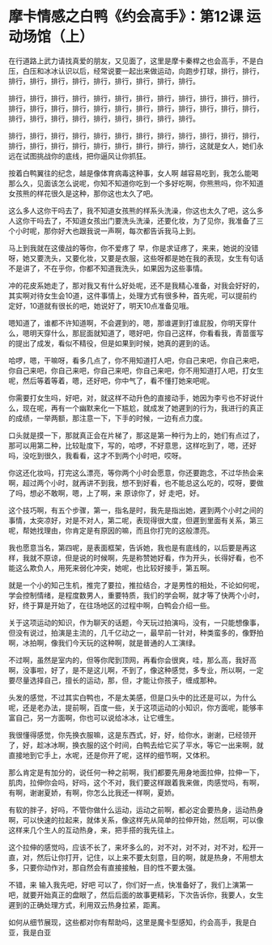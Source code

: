 # 摩卡情感之白鸭《约会高手》：第12课 运动场馆（上）

在行道路上武力请找真爱的朋友，又见面了，这里是摩卡秦桿之也会高手，不是白压，白压和冰冰认识以后，经常说要一起出来做运动，向跑步打球，排行，排行，排行，排行，排行，排行，排行，排行，排行，排行，排行。

排行，排行，排行，排行，排行，排行，排行，排行，排行，排行，排行，排行，排行，排行，排行，排行，排行，排行，排行，排行，排行，排行，排行，排行，排行，排行，排行，排行，排行，排行，排行，排行，排行。

排行，排行，排行，排行，排行，排行，排行，排行，排行，排行，排行，排行，排行，排行，排行，排行，排行，排行，排行，排行，排行，这就是女人，她们永远在试图挑战你的底线，把你逼风让你抓狂。

按着白鸭翼往的纪念，越是像体育病毒这种事，女人啊 越容易吃到，我怎么能喝那么久，见面该怎么说呢，你知不知道你吃到一个多好吃啊，你熊熊吗，你不知道女孩熊的样花很久是这种，那你这也太久了吧。

这么多人这你干吗去了，我不知道女孩熊的样系头洗澡，你这也太久了吧，这么多人这你干吗去了，不知道女孩出门要洗头洗澡，还要化妆，为了见你，我准备了三个小时呢，那你好大也跟我说一声啊，每次都告诉我马上到。

马上到我就在这傻战的等你，你不爱疼了 早，你是求证疼了，来来，她说的没错呀，她又要洗头，又要化妆，又要是衣服，这些呀都是她在我的表现，女生有句话不是讲了，不在乎你，你都不知道我洗头，如果因为这些事情。

冲的花皮系她走了，那对我又有什么好处呢，还不是我精心准备，对我会好好的，其实啊对待女生会10道，这件事情上，处理方式有很多种，首先呢，可以提前约定好，10道就有很长的吧，她说好了，明天10点准备见哦。

嗯知道了，谁都不许知道啊，不会遲到的，嗯，那谁遲到打谁屁股，你明天穿什么，嗯明天穿什么，那屁面就知道了，嗯好吧，你自己这样，你看看我，青苗蛋写的提出了成发，看似不精役，但是如果到时候，她真的遲到的话。

哈啰，嗯，干嘛呀，看多几点了，你不用知道打人吧，你自己来吧，你自己来吧，你自己来吧，你自己来吧，你自己来吧，你自己来吧，你不用知道打人吧，打女生呢，然后等着等着，嗯，还好吧，你中气了，看不懂打她来吧呢。

你需要打女生吗，好吧，对，就这样不动升色的直接动手，她因为李亏也不好说什么，现在呢，再有一个幽默来化一下尴尬，就成发了她遲到的行为，我进行的真正的成绩，一举两额，那注意一下，下手的时候，一边有点力度。

口头就是摸一下，那就真正会在片梯了，那这是第一种行为上的，她们有点过了，那可以用第二种，比较耻度下，写的，哈啰，不好意思，这样吃到了，嗯，还好吗，没吃到很久，我看看，这才不到两个小时吧，哎呀。

你这还化妆吗，打完这么漂亮，等你两个小时会愿意，你还要跑念，不过华热会来啊，超过两个小时，就再讲不到我，想不到好看，也不能总这么吃的，哎呀，要做了吗，想必不敢啊，嗯，上了啊，来 原谅你了，好 走吧，好。

这个技巧啊，有五个步骤，第一，指名是时，我先是指出她，遲到两个小时之间的事情，太突凉好，对是不对人，第二呢，表现得很大度，但遲到里面有关系，第三呢，帮她找理由，你肯定是有原因的嘛，而且你打完的这般漂亮。

我也愿意当名，第四呢，是表面框架，告诉她，我也是有底线的，以后要是再这样，我就不原谅，但是说的时候啊，先是称赞她好看，作为开头，长得好看，也不能这么欺负人，用死来弱化冲突，她呢，也比较好接手，第五啊。

就是一个小的知己生机，推完了要拉，推拉结合，才是男性的相处，不论如何呢，学会控制情绪，是程度数男人，重要特质，我们的学会啊，就才等了快两个小时，好，终于算是开始了，在往场地区的过程中啊，白鸭会介绍一些。

关于这项运动的知识，作为聊天的话题，今天玩过拍演吗，没有，一只能想像事，但没有说过，拍演是主流的，几千亿动之一，最早前一针对，种类蛮多的，像野拍啊，冰拍啊，像我们今天玩的这种啊，就是普通的人工演绿。

不过啊，虽然是室内的，但等你爬到顶网，再看你会很爽，哇，那么高，我好高啊，没事啦，好了，是不是这儿啊，不到了，像这种感觉，多专业，所以啊，一定要尽量选择自己，擅长的运动，那，但，才能让你孩子，缠成那种。

头发的感觉，不过其实白鸭也，不是太美感，但是口头中的比还是可以，为什么呢，还是老办法，提前啊，百度一些，关于这项运动的小知识，你方面呢，能够丰富自己，另一方面啊，你也可以说给冰冰，让它缠生。

我很懂得感觉，你先换衣服嘛，这是东西式，好，好，给你水，谢谢，已经领开了，好，趁冰冰啊，换衣服的这个时间，白鸭去给它买了平水，等它一出来啊，就直接地到它手上，水呢，还是你开了呢，这样的细节啊，又体积。

那么肯定是有加分的，说任何一种之前啊，我们都要先用身地面拉伸，拉伸一下，肌肉，拉伸你会吗，好吗，这个不对，我们要这样跟着我来做，肉感觉吗，有啊，有啊，谢谢夏娇，有啊，你怎么比我还一样啊，夏娇。

有软的胖子，好吗，不管你做什么运动，运动之前啊，都必定会要热身，运动热身啊，可以快速的拉起来，就体关系，像这样先从简单的拉伸开始，然后啊，可以像这样来几个生人的互动热身，来，把手搭的我先往上。

这个拉伸的感觉吗，应该不长了，来坏多么的，对不对，对不对，对不对，松开一直，对，然后让你打开，记住，以上来不要太刻意，目的啊，就是热身，不用想太多，只要你动作对，那自然会有直接接触，目的性不要太强。

不错，来 输入我先吧，好吧 可以了，你们好一点，快准备好了，我们上演第一吧，就要开始真正的盘眼了，然后后面的故事更精彩，下次告诉你，我要人，女生遲到的正确处理方式，利用双云热身拉紧，距离。

如何从细节展现，这些都对你有帮助吗，这里是魔卡型感知，约会高手，我是白亚，我是白亚